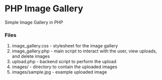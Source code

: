 # PHP Image Gallery

Simple Image Gallery in PHP

### Files

1. image_gallery.css - stylesheet for the image gallery
2. image_gallery.php - main script to interact with the user, view uploads, and delete images
3. upload.php - backend script to perform the upload
4. images/ - directory to contain the uploaded images
5. images/sample.jpg - example uploaded image

